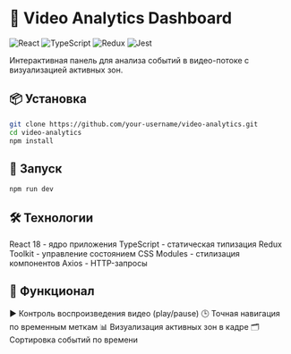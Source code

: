 # 🎥 Video Analytics Dashboard

![React](https://img.shields.io/badge/react-%2320232a.svg?style=for-the-badge&logo=react&logoColor=%2361DAFB)
![TypeScript](https://img.shields.io/badge/typescript-%23007ACC.svg?style=for-the-badge&logo=typescript&logoColor=white)
![Redux](https://img.shields.io/badge/redux-%23593d88.svg?style=for-the-badge&logo=redux&logoColor=white)
![Jest](https://img.shields.io/badge/-jest-%23C21325?style=for-the-badge&logo=jest&logoColor=white)

Интерактивная панель для анализа событий в видео-потоке с визуализацией активных зон.

## 📦 Установка

```bash
git clone https://github.com/your-username/video-analytics.git
cd video-analytics
npm install
```

## 🚀 Запуск

```bash
npm run dev
```

## 🛠 Технологии

React 18 - ядро приложения
TypeScript - статическая типизация
Redux Toolkit - управление состоянием
CSS Modules - стилизация компонентов
Axios - HTTP-запросы

## 🌟 Функционал

▶️ Контроль воспроизведения видео (play/pause)
🕒 Точная навигация по временным меткам
📊 Визуализация активных зон в кадре
🗂 Сортировка событий по времени
